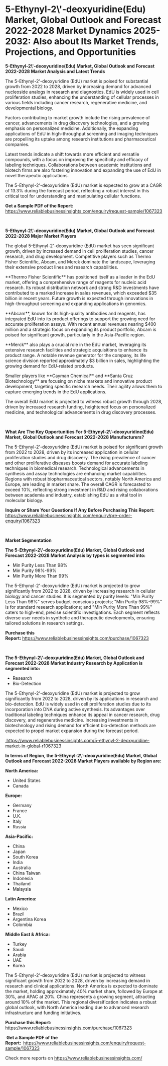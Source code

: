<p><h1>5-Ethynyl-2\'-deoxyuridine(Edu) Market, Global Outlook and Forecast 2022-2028 Market Dynamics 2025-2032: Also about Its Market Trends, Projections, and Opportunities</h1></p><p><strong>5-Ethynyl-2\'-deoxyuridine(Edu) Market, Global Outlook and Forecast 2022-2028 Market Analysis and Latest Trends</strong></p>
<p><p>The 5-Ethynyl-2'-deoxyuridine (EdU) market is poised for substantial growth from 2022 to 2028, driven by increasing demand for advanced nucleoside analogs in research and diagnostics. EdU is widely used in cell proliferation studies, enhancing the understanding of cellular processes in various fields including cancer research, regenerative medicine, and developmental biology. </p><p>Factors contributing to market growth include the rising prevalence of cancer, advancements in drug discovery technologies, and a growing emphasis on personalized medicine. Additionally, the expanding applications of EdU in high-throughput screening and imaging techniques are propelling its uptake among research institutions and pharmaceutical companies. </p><p>Latest trends indicate a shift towards more efficient and versatile compounds, with a focus on improving the specificity and efficacy of labeling techniques. Collaborations between academic institutions and biotech firms are also fostering innovation and expanding the use of EdU in novel therapeutic applications. </p><p>The 5-Ethynyl-2'-deoxyuridine (EdU) market is expected to grow at a CAGR of 13.3% during the forecast period, reflecting a robust interest in this critical tool for understanding and manipulating cellular functions.</p></p>
<p><strong>Get a Sample PDF of the Report:&nbsp;</strong> <a href="https://www.reliablebusinessinsights.com/enquiry/request-sample/1067323?utm_campaign=2707&utm_medium=2&utm_source=Github&utm_content=ia&utm_term=21032025&utm_id=5-ethynyl-2-deoxyuridineedu-market-global-outlook-and-forecast-2022-2028">https://www.reliablebusinessinsights.com/enquiry/request-sample/1067323</a></p>
<p>&nbsp;</p>
<p><strong>5-Ethynyl-2\'-deoxyuridine(Edu) Market, Global Outlook and Forecast 2022-2028 Major Market Players</strong></p>
<p><p>The global 5-Ethynyl-2'-deoxyuridine (EdU) market has seen significant growth, driven by increased demand in cell proliferation studies, cancer research, and drug development. Competitive players such as Thermo Fisher Scientific, Abcam, and Merck dominate the landscape, leveraging their extensive product lines and research capabilities.</p><p>**Thermo Fisher Scientific** has positioned itself as a leader in the EdU market, offering a comprehensive range of reagents for nucleic acid research. Its robust distribution network and strong R&D investments have contributed to a marked increase in sales revenues, which exceeded $35 billion in recent years. Future growth is expected through innovations in high-throughput screening and expanding applications in genomics.</p><p>**Abcam**, known for its high-quality antibodies and reagents, has integrated EdU into its product offerings to support the growing need for accurate proliferation assays. With recent annual revenues nearing $400 million and a strategic focus on expanding its product portfolio, Abcam is poised for significant growth, particularly in the Asia-Pacific region.</p><p>**Merck** also plays a crucial role in the EdU market, leveraging its extensive research facilities and strategic acquisitions to enhance its product range. A notable revenue generator for the company, its life science division reported approximately $3 billion in sales, highlighting the growing demand for EdU-related products.</p><p>Smaller players like **Cayman Chemical** and **Santa Cruz Biotechnology** are focusing on niche markets and innovative product development, targeting specific research needs. Their agility allows them to capture emerging trends in the EdU applications.</p><p>The overall EdU market is projected to witness robust growth through 2028, driven by increased research funding, heightened focus on personalized medicine, and technological advancements in drug discovery processes.</p></p>
<p>&nbsp;</p>
<p><strong>What Are The Key Opportunities For 5-Ethynyl-2\'-deoxyuridine(Edu) Market, Global Outlook and Forecast 2022-2028 Manufacturers?</strong></p>
<p><p>The 5-Ethynyl-2'-deoxyuridine (EdU) market is poised for significant growth from 2022 to 2028, driven by its increased application in cellular proliferation studies and drug discovery. The rising prevalence of cancer and other proliferative diseases boosts demand for accurate labeling techniques in biomedical research. Technological advancements in synthesis and assay technologies are enhancing market capabilities. Regions with robust biopharmaceutical sectors, notably North America and Europe, are leading in market share. The overall CAGR is forecasted to exceed 10%, reflecting strong investment in R&D and rising collaborations between academia and industry, establishing EdU as a vital tool in molecular biology.</p></p>
<p><strong>Inquire or Share Your Questions If Any Before Purchasing This Report:</strong> <a href="https://www.reliablebusinessinsights.com/enquiry/pre-order-enquiry/1067323?utm_campaign=2707&utm_medium=2&utm_source=Github&utm_content=ia&utm_term=21032025&utm_id=5-ethynyl-2-deoxyuridineedu-market-global-outlook-and-forecast-2022-2028">https://www.reliablebusinessinsights.com/enquiry/pre-order-enquiry/1067323</a></p>
<p>&nbsp;</p>
<p><strong>Market Segmentation</strong></p>
<p><strong>The 5-Ethynyl-2\'-deoxyuridine(Edu) Market, Global Outlook and Forecast 2022-2028 Market Analysis by types is segmented into:</strong></p>
<p><ul><li>Min Purity Less Than 98%</li><li>Min Purity 98%-99%</li><li>Min Purity More Than 99%</li></ul></p>
<p><p>The 5-Ethynyl-2'-deoxyuridine (EdU) market is projected to grow significantly from 2022 to 2028, driven by increasing research in cellular biology and cancer studies. It is segmented by purity levels: "Min Purity Less Than 98%" serves budget-conscious projects; "Min Purity 98%-99%" is for standard research applications; and "Min Purity More Than 99%" caters to high-end, precise scientific investigations. Each segment reflects diverse user needs in synthetic and therapeutic developments, ensuring tailored solutions in research settings.</p></p>
<p><strong>Purchase this Report:&nbsp;</strong><a href="https://www.reliablebusinessinsights.com/purchase/1067323?utm_campaign=2707&utm_medium=2&utm_source=Github&utm_content=ia&utm_term=21032025&utm_id=5-ethynyl-2-deoxyuridineedu-market-global-outlook-and-forecast-2022-2028">https://www.reliablebusinessinsights.com/purchase/1067323</a></p>
<p>&nbsp;</p>
<p><strong>The 5-Ethynyl-2\'-deoxyuridine(Edu) Market, Global Outlook and Forecast 2022-2028 Market Industry Research by Application is segmented into:</strong></p>
<p><ul><li>Research</li><li>Bio-Detection</li></ul></p>
<p><p>The 5-Ethynyl-2'-deoxyuridine (EdU) market is projected to grow significantly from 2022 to 2028, driven by its applications in research and bio-detection. EdU is widely used in cell proliferation studies due to its incorporation into DNA during active synthesis. Its advantages over traditional labeling techniques enhance its appeal in cancer research, drug discovery, and regenerative medicine. Increasing investments in biotechnology and rising demand for efficient bio-detection methods are expected to propel market expansion during the forecast period.</p></p>
<p><a href="https://www.reliablebusinessinsights.com/5-ethynyl-2-deoxyuridine-market-in-global-r1067323?utm_campaign=2707&utm_medium=2&utm_source=Github&utm_content=ia&utm_term=21032025&utm_id=5-ethynyl-2-deoxyuridineedu-market-global-outlook-and-forecast-2022-2028">&nbsp;https://www.reliablebusinessinsights.com/5-ethynyl-2-deoxyuridine-market-in-global-r1067323</a></p>
<p><strong>In terms of Region, the 5-Ethynyl-2\'-deoxyuridine(Edu) Market, Global Outlook and Forecast 2022-2028 Market Players available by Region are:</strong></p>
<p>
    <p> <strong> North America: </strong>
        <ul>
            <li>United States</li>
            <li>Canada</li>
        </ul>
        </p> 
    <p> <strong> Europe: </strong>
        <ul>
            <li>Germany</li>
            <li>France</li>
            <li>U.K.</li>
            <li>Italy</li>
            <li>Russia</li>
        </ul>
        </p> 
    <p> <strong> Asia-Pacific: </strong>
        <ul>
            <li>China</li>
            <li>Japan</li>
            <li>South Korea</li>
            <li>India</li>
            <li>Australia</li>
            <li>China Taiwan</li>
            <li>Indonesia</li>
            <li>Thailand</li>
            <li>Malaysia</li>
        </ul>
        </p> 
    <p> <strong> Latin America: </strong>
        <ul>
            <li>Mexico</li>
            <li>Brazil</li>
            <li>Argentina Korea</li>
            <li>Colombia</li>
        </ul>
        </p> 
    <p> <strong> Middle East & Africa: </strong>
        <ul>
            <li>Turkey</li>
            <li>Saudi</li>
            <li>Arabia</li>
            <li>UAE</li>
            <li>Korea</li>
        </ul>
    </p>
    </p>
<p><p>The 5-Ethynyl-2'-deoxyuridine (EdU) market is projected to witness significant growth from 2022 to 2028, driven by increasing demand in research and clinical applications. North America is expected to dominate the market, holding approximately 40% market share, followed by Europe at 30%, and APAC at 20%. China represents a growing segment, attracting around 10% of the market. This regional diversification indicates a robust global outlook, with North America leading due to advanced research infrastructure and funding initiatives.</p></p>
<p><strong>Purchase this Report: </strong><a href="https://www.reliablebusinessinsights.com/purchase/1067323?utm_campaign=2707&utm_medium=2&utm_source=Github&utm_content=ia&utm_term=21032025&utm_id=5-ethynyl-2-deoxyuridineedu-market-global-outlook-and-forecast-2022-2028">https://www.reliablebusinessinsights.com/purchase/1067323</a></p>
<p>&nbsp;<strong>Get a Sample PDF of the Report:&nbsp;&nbsp;</strong><a href="https://www.reliablebusinessinsights.com/enquiry/request-sample/1067323?utm_campaign=2707&utm_medium=2&utm_source=Github&utm_content=ia&utm_term=21032025&utm_id=5-ethynyl-2-deoxyuridineedu-market-global-outlook-and-forecast-2022-2028">https://www.reliablebusinessinsights.com/enquiry/request-sample/1067323</a></p>
<p><strong></strong></p>
<p>Check more reports on <a href="https://www.reliablebusinessinsights.com/?utm_campaign=2707&utm_medium=2&utm_source=Github&utm_content=ia&utm_term=21032025&utm_id=5-ethynyl-2-deoxyuridineedu-market-global-outlook-and-forecast-2022-2028">https://www.reliablebusinessinsights.com/</a></p>